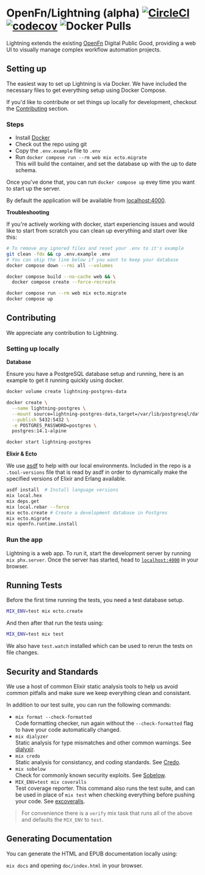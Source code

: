 # OpenFn/Lightning (alpha) [![CircleCI](https://circleci.com/gh/OpenFn/Lightning/tree/main.svg?style=svg&circle-token=085c00fd6662e9a36012810fb7cf1f09f3604bc6)](https://circleci.com/gh/OpenFn/Lightning/tree/main) [![codecov](https://codecov.io/gh/OpenFn/Lightning/branch/main/graph/badge.svg?token=FfDMxdGL3a)](https://codecov.io/gh/OpenFn/Lightning) ![Docker Pulls](https://img.shields.io/docker/pulls/openfn/lightning)

Lightning extends the existing [OpenFn](https://www.openfn.org) Digital Public
Good, providing a web UI to visually manage complex workflow automation
projects.

## Setting up

The easiest way to set up Lightning is via Docker. We have included the
necessary files to get everything setup using Docker Compose.

If you'd like to contribute or set things up locally for development, checkout the [Contributing](#contributing) section.

### Steps

- Install [Docker](https://docs.docker.com/engine/install/)
- Check out the repo using git
- Copy the `.env.example` file to `.env`
- Run `docker compose run --rm web mix ecto.migrate`  
  This will build the container, and set the database up with the up to date schema.

Once you've done that, you can run `docker compose up` evey time you want to
start up the server.

By default the application will be available from [localhost:4000](http://localhost:4000/).

**Troubleshooting**

If you're actively working with docker, start experiencing issues and would like
to start from scratch you can clean up everything and start over like this:

```sh
# To remove any ignored files and reset your .env to it's example
git clean -fdx && cp .env.example .env
# You can skip the line below if you want to keep your database
docker compose down --rmi all --volumes

docker compose build --no-cache web && \
  docker compose create --force-recreate

docker compose run --rm web mix ecto.migrate
docker compose up
```

## Contributing

We appreciate any contribution to Lightning.

### Setting up locally

**Database**

Ensure you have a PostgreSQL database setup and running, here is an example
to get it running quickly using docker.

```sh
docker volume create lightning-postgres-data

docker create \
  --name lightning-postgres \
  --mount source=lightning-postgres-data,target=/var/lib/postgresql/data \
  --publish 5432:5432 \
  -e POSTGRES_PASSWORD=postgres \
  postgres:14.1-alpine

docker start lightning-postgres
```

**Elixir & Ecto**

We use [asdf](https://github.com/asdf-vm/asdf) to help with our local environments.
Included in the repo is a `.tool-versions` file that is read by asdf in order
to dynamically make the specified versions of Elixir and Erlang available.

```sh
asdf install  # Install language versions
mix local.hex
mix deps.get
mix local.rebar --force
mix ecto.create # Create a development database in Postgres
mix ecto.migrate
mix openfn.runtime.install
```

### Run the app

Lightning is a web app. To run it, start the development server by running `mix phx.server`.
Once the server has started, head to [`localhost:4000`](http://localhost:4000) in your browser.

## Running Tests

Before the first time running the tests, you need a test database setup.

```sh
MIX_ENV=test mix ecto.create
```

And then after that run the tests using:

```sh
MIX_ENV=test mix test
```

We also have `test.watch` installed which can be used to rerun the tests on file changes.

## Security and Standards

We use a host of common Elixir static analysis tools to help us avoid common
pitfalls and make sure we keep everything clean and consistant.

In addition to our test suite, you can run the following commands:

- `mix format --check-formatted`  
  Code formatting checker, run again without the `--check-formatted` flag to
  have your code automatically changed.
- `mix dialyzer`  
  Static analysis for type mismatches and other common warnings.
  See [dialyxir](https://github.com/jeremyjh/dialyxir).
- `mix credo`  
  Static analysis for consistancy, and coding standards.
  See [Credo](https://github.com/rrrene/credo).
- `mix sobelow`  
  Check for commonly known security exploits. See [Sobelow](https://sobelow.io/).
- `MIX_ENV=test mix coveralls`  
  Test coverage reporter. This command also runs the test suite, and can be
  used in place of `mix test` when checking everything before pushing your code.
  See [excoveralls](https://github.com/parroty/excoveralls).

> For convenience there is a `verify` mix task that runs all of the above and
> defaults the `MIX_ENV` to `test`.

## Generating Documentation

You can generate the HTML and EPUB documentation locally using:

`mix docs` and opening `doc/index.html` in your browser.
